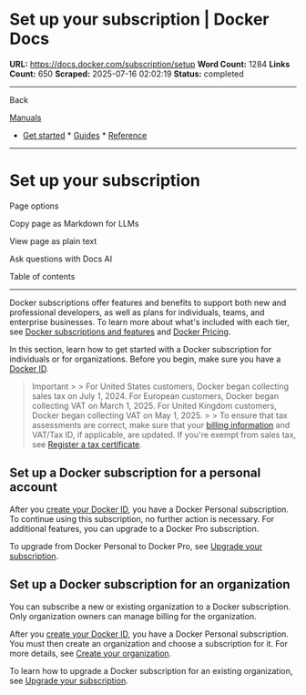 # Set up your subscription | Docker Docs

**URL:** https://docs.docker.com/subscription/setup
**Word Count:** 1284
**Links Count:** 650
**Scraped:** 2025-07-16 02:02:19
**Status:** completed

---

Back

[Manuals](https://docs.docker.com/manuals/)

  * [Get started](https://docs.docker.com/get-started/)   * [Guides](https://docs.docker.com/guides/)   * [Reference](https://docs.docker.com/reference/)

* * *

# Set up your subscription

Page options

Copy page as Markdown for LLMs

View page as plain text

Ask questions with Docs AI

Table of contents

* * *

Docker subscriptions offer features and benefits to support both new and professional developers, as well as plans for individuals, teams, and enterprise businesses. To learn more about what's included with each tier, see [Docker subscriptions and features](https://docs.docker.com/subscription/details/) and [Docker Pricing](https://www.docker.com/pricing/).

In this section, learn how to get started with a Docker subscription for individuals or for organizations. Before you begin, make sure you have a [Docker ID](https://docs.docker.com/accounts/create-account/).

> Important >  > For United States customers, Docker began collecting sales tax on July 1, 2024. For European customers, Docker began collecting VAT on March 1, 2025. For United Kingdom customers, Docker began collecting VAT on May 1, 2025. >  > To ensure that tax assessments are correct, make sure that your [billing information](https://docs.docker.com/billing/details/) and VAT/Tax ID, if applicable, are updated. If you're exempt from sales tax, see [Register a tax certificate](https://docs.docker.com/billing/tax-certificate/).

## Set up a Docker subscription for a personal account

After you [create your Docker ID](https://docs.docker.com/accounts/create-account/), you have a Docker Personal subscription. To continue using this subscription, no further action is necessary. For additional features, you can upgrade to a Docker Pro subscription.

To upgrade from Docker Personal to Docker Pro, see [Upgrade your subscription](https://docs.docker.com/subscription/change/#upgrade-your-subscription).

## Set up a Docker subscription for an organization

You can subscribe a new or existing organization to a Docker subscription. Only organization owners can manage billing for the organization.

After you [create your Docker ID](https://docs.docker.com/accounts/create-account/), you have a Docker Personal subscription. You must then create an organization and choose a subscription for it. For more details, see [Create your organization](https://docs.docker.com/admin/organization/orgs/).

To learn how to upgrade a Docker subscription for an existing organization, see [Upgrade your subscription](https://docs.docker.com/subscription/change/#upgrade-your-subscription).